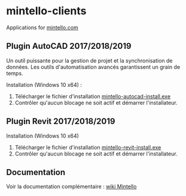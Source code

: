 # mintello-clients
Applications for [mintello.com](https://mintello.com)



## Plugin AutoCAD 2017/2018/2019
Un outil puissante pour la gestion de projet et la synchronisation de données. Les outils d'automatisation avancés garantissent un grain de temps.

Installation (Windows 10 x64) : 
1) Télécharger le fichier d'installation [mintello-autocad-install.exe](https://github.com/platform5/mintello-clients/raw/master/setup/mintello-autocad-install.exe)
2) Contrôler qu'aucun blocage ne soit actif et démarrer l'installateur.



## Plugin Revit 2017/2018/2019

Installation (Windows 10 x64)
1) Télécharger le fichier d'installation [mintello-revit-install.exe](https://github.com/platform5/mintello-clients/raw/master/setup/mintello-revit-install.exe)
2) Contrôler qu'aucun blocage ne soit actif et démarrer l'installateur.


## Documentation
Voir la documentation complémentaire : [wiki Mintello](https://github.com/platform5/mintello-clients/wiki)
